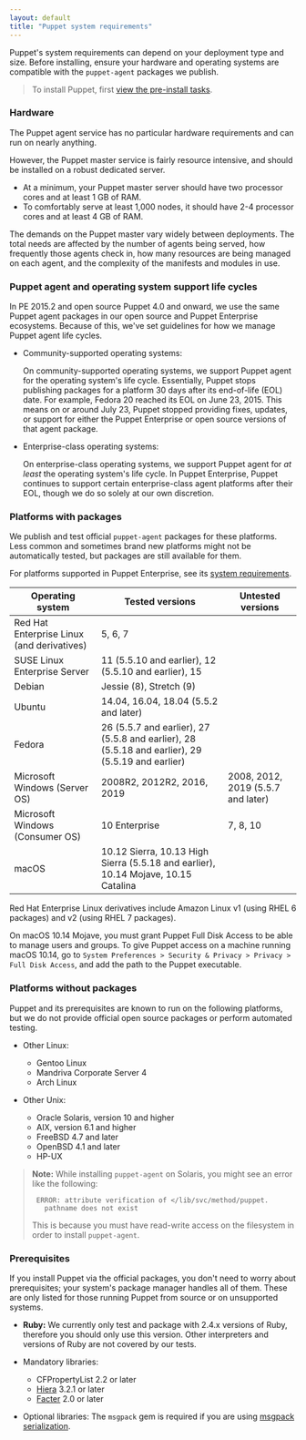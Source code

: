 ```yaml
---
layout: default
title: "Puppet system requirements"
---
```


Puppet's system requirements can depend on your deployment type and size. Before installing, ensure your hardware and operating systems are compatible with the `puppet-agent` packages we publish.

> To install Puppet, first [view the pre-install tasks](./install_pre.html).

### Hardware

The Puppet agent service has no particular hardware requirements and can run on nearly anything.

However, the Puppet master service is fairly resource intensive, and should be installed on a robust dedicated server.

* At a minimum, your Puppet master server should have two processor cores and at least 1 GB of RAM.
* To comfortably serve at least 1,000 nodes, it should have 2-4 processor cores and at least 4 GB of RAM.

The demands on the Puppet master vary widely between deployments. The total needs are affected by the number of agents being served, how frequently those agents check in, how many resources are being managed on each agent, and the complexity of the manifests and modules in use.

### Puppet agent and operating system support life cycles

In PE 2015.2 and open source Puppet 4.0 and onward, we use the same Puppet agent packages in our open source and Puppet Enterprise ecosystems. Because of this, we've set guidelines for how we manage Puppet agent life cycles.

* Community-supported operating systems:

  On community-supported operating systems, we support Puppet agent for the operating system's life cycle. Essentially, Puppet stops publishing packages for a platform 30 days after its end-of-life (EOL) date. For example, Fedora 20 reached its EOL on June 23, 2015. This means on or around July 23, Puppet stopped providing fixes, updates, or support for either the Puppet Enterprise or open source versions of that agent package.

* Enterprise-class operating systems:

  On enterprise-class operating systems, we support Puppet agent for _at least_ the operating system's life cycle. In Puppet Enterprise, Puppet continues to support certain enterprise-class agent platforms after their EOL, though we do so solely at our own discretion.

### Platforms with packages

We publish and test official `puppet-agent` packages for these platforms. Less common and sometimes brand new platforms might not be automatically tested, but packages are still available for them.

For platforms supported in Puppet Enterprise, see its [system requirements]({{pe}}/sys_req_os.html).

| Operating system | Tested versions | Untested versions |
|----|----|----|
| Red Hat Enterprise Linux (and derivatives) | 5, 6, 7||
| SUSE Linux Enterprise Server | 11 (5.5.10 and earlier), 12 (5.5.10 and earlier), 15 ||
| Debian | Jessie (8), Stretch (9) ||
| Ubuntu | 14.04, 16.04, 18.04 (5.5.2 and later) ||
| Fedora | 26 (5.5.7 and earlier), 27 (5.5.8 and earlier), 28 (5.5.18 and earlier), 29 (5.5.19 and earlier) ||
| Microsoft Windows (Server OS) | 2008R2, 2012R2, 2016, 2019 | 2008, 2012, 2019 (5.5.7 and later) |
| Microsoft Windows (Consumer OS) | 10 Enterprise | 7, 8, 10 |
| macOS | 10.12 Sierra, 10.13 High Sierra (5.5.18 and earlier), 10.14 Mojave, 10.15 Catalina ||

Red Hat Enterprise Linux derivatives include Amazon Linux v1 (using RHEL 6 packages) and v2 (using RHEL 7 packages).

On macOS 10.14 Mojave, you must grant Puppet Full Disk Access to be able to manage users and groups. To give Puppet access on a machine running macOS 10.14, go to `System Preferences > Security & Privacy > Privacy > Full Disk Access`, and add the path to the Puppet executable.

### Platforms without packages

Puppet and its prerequisites are known to run on the following platforms, but we do not provide official open source packages or perform automated testing.

-   Other Linux:
    -   Gentoo Linux
    -   Mandriva Corporate Server 4
    -   Arch Linux

-   Other Unix:
    -   Oracle Solaris, version 10 and higher
    -   AIX, version 6.1 and higher
    -   FreeBSD 4.7 and later
    -   OpenBSD 4.1 and later
    -   HP-UX

> **Note:** While installing `puppet-agent` on Solaris, you might see an error like the following:
> 
> ```
>  ERROR: attribute verification of </lib/svc/method/puppet.
>    pathname does not exist
> ```
>
> This is because you must have read-write access on the filesystem in order to install `puppet-agent`.

### Prerequisites

If you install Puppet via the official packages, you don't need to worry about prerequisites; your system's package manager handles all of them. These are only listed for those running Puppet from source or on unsupported systems.

* **Ruby:** We currently only test and package with 2.4.x versions of Ruby, therefore you should only use this version. Other interpreters and versions of Ruby are not covered by our tests.

* Mandatory libraries:

  * CFPropertyList 2.2 or later
  * [Hiera]({{hiera}}/) 3.2.1 or later
  * [Facter]({{facter}}/) 2.0 or later


* Optional libraries: The `msgpack` gem is required if you are using [msgpack serialization](./experiments_msgpack.html).
